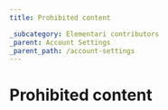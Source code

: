 ```yaml
---
title: Prohibited content

_subcategory: Elementari contributors
_parent: Account Settings
_parent_path: /account-settings
---
```


# Prohibited content